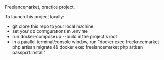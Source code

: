 Freelancemarket, practice project.

To launch this project locally:
- git clone this repo to your local machine
- set your db configurations in .env file
- run docker-compose up --build in the project's root
- in a parallel terminal/console window, run "docker exec freelancemarket php artisan migrate && docker exec freelancemarket php artisan passport:install"
